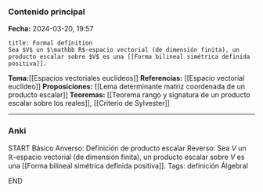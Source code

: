 ### Contenido principal

**Fecha:** 2024-03-20, 19:57

```ad-formal
title: Formal definition
Sea $V$ un $\mathbb R$-espacio vectorial (de dimensión finita), un producto escalar sobre $V$ es una [[Forma bilineal simétrica definida positiva]].
```

**Tema:**[[Espacios vectoriales euclídeos]]
**Referencias:** [[Espacio vectorial euclídeo]]
**Proposiciones:** [[Lema determinante matriz coordenada de un producto escalar]]
**Teoremas:** [[Teorema rango y signatura de un producto escalar sobre los reales]], [[Criterio de Sylvester]]

---
### Anki

START
Básico
Anverso: Definición de producto escalar
Reverso: Sea $V$ un $\mathbb R$-espacio vectorial (de dimensión finita), un producto escalar sobre $V$ es una [[Forma bilineal simétrica definida positiva]].
Tags: definición ÁlgebraI
<!--ID: 1712235233579-->
END
